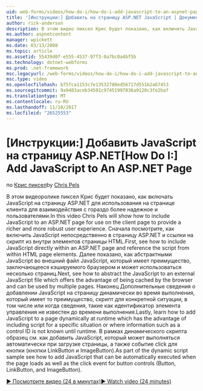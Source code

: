 ```yaml
---
uid: web-forms/videos/how-do-i/how-do-i-add-javascript-to-an-aspnet-page
title: '[Инструкции:] Добавить на страницу ASP.NET JavaScript | Документы Microsoft'
author: rick-anderson
description: В этом видео пиксел Крис будет показано, как включить JavaScript для страницы ASP.NET для использования на странице клиента для взаимодействия с пользователями гораздо более надежное и...
ms.author: aspnetcontent
manager: wpickett
ms.date: 03/13/2008
ms.topic: article
ms.assetid: 55439d0f-e555-4537-97f3-0a7bc0a4bf5b
ms.technology: dotnet-webforms
ms.prod: .net-framework
msc.legacyurl: /web-forms/videos/how-do-i/how-do-i-add-javascript-to-an-aspnet-page
msc.type: video
ms.openlocfilehash: b75fca1153c7e13532780ed56717d551b2a67453
ms.sourcegitcommit: 9a9483aceb34591c97451997036a9120c3fe2baf
ms.translationtype: MT
ms.contentlocale: ru-RU
ms.lasthandoff: 11/10/2017
ms.locfileid: "26525553"
---
```

<a name="how-do-i-add-javascript-to-an-aspnet-page"></a><span data-ttu-id="a9205-103">[Инструкции:] Добавить JavaScript на страницу ASP.NET</span><span class="sxs-lookup"><span data-stu-id="a9205-103">[How Do I:] Add JavaScript to An ASP.NET Page</span></span>
====================
<span data-ttu-id="a9205-104">по [Крис пиксел](https://twitter.com/chrispels)</span><span class="sxs-lookup"><span data-stu-id="a9205-104">by [Chris Pels](https://twitter.com/chrispels)</span></span>

<span data-ttu-id="a9205-105">В этом видеоролике пиксел Крис будет показано, как включать JavaScript на страницу ASP.NET для использования на странице клиента для взаимодействия с гораздо более надежное и пользователями.</span><span class="sxs-lookup"><span data-stu-id="a9205-105">In this video Chris Pels will show how to include JavaScript to an ASP.NET page for use on the client page to provide a richer and more robust user experience.</span></span> <span data-ttu-id="a9205-106">Сначала посмотрите, как включить JavaScript непосредственно в страницу ASP.NET и ссылки на скрипт из внутри элементов страницы HTML.</span><span class="sxs-lookup"><span data-stu-id="a9205-106">First, see how to include JavaScript directly within an ASP.NET page and reference the script from within HTML page elements.</span></span> <span data-ttu-id="a9205-107">Далее показано, как абстрактными JavaScript во внешний файл JavaScript, который имеет преимущество, заключающееся кэшируемого браузером и может использоваться несколько страниц.</span><span class="sxs-lookup"><span data-stu-id="a9205-107">Next, see how to abstract the JavaScript to an external JavaScript file which offers the advantage of being cached by the browser and can be used by multiple pages.</span></span> <span data-ttu-id="a9205-108">Наконец Дополнительные сведения о добавлении JavaScript на страницу динамически во время выполнения, который имеет то преимущество, скрипт для конкретной ситуации, в том числе или когда сведения, такие как идентификатор элемента управления не известен до времени выполнения.</span><span class="sxs-lookup"><span data-stu-id="a9205-108">Lastly, learn how to add JavaScript to a page dynamically at runtime which has the advantage of including script for a specific situation or where information such as a control ID is not known until runtime.</span></span> <span data-ttu-id="a9205-109">В рамках динамического скрипта образец см. как добавить JavaScript, который может выполняться автоматически при загрузке страницы, а также событие click для кнопки (кнопки LinkButton и ImageButton).</span><span class="sxs-lookup"><span data-stu-id="a9205-109">As part of the dynamic script sample see how to add JavaScript that can be automatically executed when the page loads as well as the click event for button controls (Button, LinkButton, and ImageButton).</span></span>

[<span data-ttu-id="a9205-110">&#9654; Посмотрите видео (24 в минутах)</span><span class="sxs-lookup"><span data-stu-id="a9205-110">&#9654; Watch video (24 minutes)</span></span>](https://channel9.msdn.com/Blogs/ASP-NET-Site-Videos/how-do-i-add-javascript-to-an-aspnet-page)
